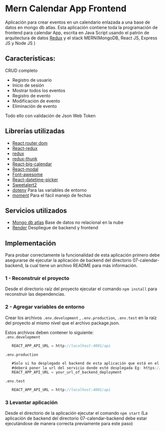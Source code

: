 # Mern Calendar App Frontend

Aplicación para crear eventos en un calendario enlazada a una base de datos en mongo db atlas. Esta aplicación contiene toda la programación de frontend para calendar App, escrita en Java Script usando el patrón de arquitectura de datos [Redux](https://redux.js.org/) y el stack MERN(MongoDB, React JS, Express JS y Node JS )

## Características:
CRUD completo

 * Registro de usuario
 * Inicio de sesión
 * Mostrar todos los eventos
 * Registro de evento
 * Modificación de evento
 * Eliminación de evento

 Todo ello con validación de Json Web Token

## Librerías utilizadas
* [React router dom](https://www.npmjs.com/package/react-router-dom)
* [React-redux](https://www.npmjs.com/package/react-redux)
* [redux](https://www.npmjs.com/package/redux)
* [redux-thunk](https://www.npmjs.com/package/redux-thunk)
* [React-big-calendar](https://www.npmjs.com/package/react-big-calendar)
* [React-modal](https://www.npmjs.com/package/react-modal)
* [Font-awesome](https://cdnjs.com/libraries/font-awesome)
* [React-datetime-picker](https://www.npmjs.com/package/react-datetime-picker)
* [Sweetalert2](https://www.npmjs.com/package/sweetalert2)
* [dotenv](https://www.npmjs.com/package/dotenv) Para las variables de entorno
* [moment](https://www.npmjs.com/package/moment) Para el fácil manejo de fechas

## Servicios utilizados
* [Mongo db atlas](https://www.mongodb.com/es/cloud/atlas/lp/try4) Base de datos no relacional en la nube
* [Render](https://render.com/) Despliegue de backend y frontend

## Implementación
Para probar correctamente la funcionalidad de esta aplicación primero debe asegurarse de ejecutar la aplicación de backend del directorio 07-calendar-backend, la cual tiene un archivo README para más información.

### 1 - Reconstruir el proyecto
Desde el directorio raíz del proyecto ejecutar el comando  ```npm install``` para reconstruir las dependencias.

### 2 - Agregar variables de entorno
Crear los archivos ```.env.development``` , ```.env.production```, ```.env.test``` en la raíz del proyecto al mismo nivel que el archivo package.json.

Estos archivos deben contener lo siguiente:</br>
```.env.development```
```js script
   REACT_APP_API_URL = http://localhost:4001/api
```

```.env.production```
```js script
   #Solo si ha desplegado el backend de esta aplicación que está en el directorio 07-calendar-backend
   #deberá poner la url del servicio donde esté desplegada Eg: https://heroku-calendar-example.com/api
   REACT_APP_API_URL = your_url_of_backend_deployment 
```

```.env.test```
```js script
   REACT_APP_API_URL = http://localhost:4001/api

```


### 3 Levantar aplicación
 
Desde el directorio de la aplicación ejecutar el comando ```npm start```
(La aplicación de backend del directorio 07-calendar-backend debe estar ejecutándose de manera correcta previamente para este paso)